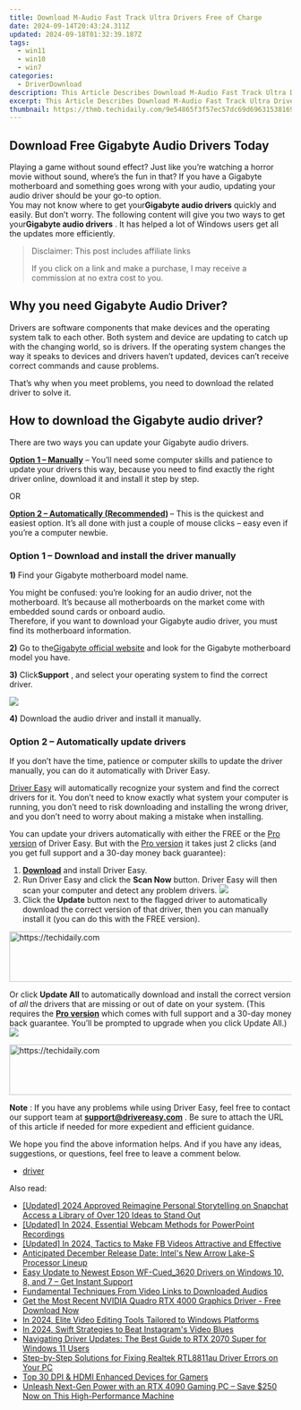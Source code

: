 ```yaml
---
title: Download M-Audio Fast Track Ultra Drivers Free of Charge
date: 2024-09-14T20:43:24.311Z
updated: 2024-09-18T01:32:39.187Z
tags:
  - win11
  - win10
  - win7
categories:
  - DriverDownload
description: This Article Describes Download M-Audio Fast Track Ultra Drivers Free of Charge
excerpt: This Article Describes Download M-Audio Fast Track Ultra Drivers Free of Charge
thumbnail: https://thmb.techidaily.com/9e54865f3f57ec57dc69d69631538169245afb52f02b58f105955b7146a11c16.jpg
---
```


## Download Free Gigabyte Audio Drivers Today

Playing a game without sound effect? Just like you’re watching a horror movie without sound, where’s the fun in that? If you have a Gigabyte motherboard and something goes wrong with your audio, updating your audio driver should be your go-to option.  
 You may not know where to get your**Gigabyte audio drivers** quickly and easily. But don’t worry. The following content will give you two ways to get your**Gigabyte audio drivers** . It has helped a lot of Windows users get all the updates more efficiently.  

>  Disclaimer: This post includes affiliate links
>
>  If you click on a link and make a purchase, I may receive a commission at no extra cost to you.
>

## Why you need Gigabyte Audio Driver?

 Drivers are software components that make devices and the operating system talk to each other. Both system and device are updating to catch up with the changing world, so is drivers. If the operating system changes the way it speaks to devices and drivers haven’t updated, devices can’t receive correct commands and cause problems.

 That’s why when you meet problems, you need to download the related driver to solve it.

## How to download the Gigabyte audio driver?

There are two ways you can update your Gigabyte audio drivers.

**[Option 1 – Manually](https://tools.techidaily.com/drivereasy/download/)**  – You’ll need some computer skills and patience to update your drivers this way, because you need to find exactly the right driver online, download it and install it step by step.

OR

**[Option 2 – Automatically (Recommended)](https://www.drivereasy.com/knowledge/download-gigabyte-audio-driver/#op2) [](https://tools.techidaily.com/drivereasy/download/)**  – This is the quickest and easiest option. It’s all done with just a couple of mouse clicks – easy even if you’re a computer newbie.

### **Option 1 –** **Download and install the driver manually**

**1)** Find your Gigabyte motherboard model name.

 You might be confused: you’re looking for an audio driver, not the motherboard. It’s because all motherboards on the market come with embedded sound cards or onboard audio.  
 Therefore, if you want to download your Gigabyte audio driver, you must find its motherboard information.

**2)** Go to the[Gigabyte official website](https://www.gigabyte.com/us) and look for the Gigabyte motherboard model you have.

**3)** Click**Support** , and select your operating system to find the correct driver.

![](https://images.drivereasy.com/wp-content/uploads/2019/04/Snap854-1024x368.jpg)

**4)** Download the audio driver and install it manually.

### **Option 2 – Automatically update drivers**

 If you don’t have the time, patience or computer skills to update the driver manually, you can do it automatically with Driver Easy.

[Driver Easy](https://tools.techidaily.com/drivereasy/download/) will automatically recognize your system and find the correct drivers for it. You don’t need to know exactly what system your computer is running, you don’t need to risk downloading and installing the wrong driver, and you don’t need to worry about making a mistake when installing.

 You can update your drivers automatically with either the FREE or the [Pro version](https://tools.techidaily.com/drivereasy/download/) of Driver Easy. But with the [Pro version](https://tools.techidaily.com/drivereasy/download/) it takes just 2 clicks (and you get full support and a 30-day money back guarantee):

1. **[Download](https://tools.techidaily.com/drivereasy/download/)**  and install Driver Easy.
2. Run Driver Easy and click the **Scan Now** button. Driver Easy will then scan your computer and detect any problem drivers. ![](https://images.drivereasy.com/wp-content/uploads/2019/05/giga.jpg)
3. Click the **Update**  button next to the flagged driver to automatically download the correct version of that driver, then you can manually install it (you can do this with the FREE version).  

<!-- affiliate ads begin -->
<a href="https://appsumo.8odi.net/c/5597632/2052059/7443" target="_top" id="2052059">
  <img src="//a.impactradius-go.com/display-ad/7443-2052059" border="0" alt="https://techidaily.com" width="728" height="90"/>
</a>
<img height="0" width="0" src="https://appsumo.8odi.net/i/5597632/2052059/7443" style="position:absolute;visibility:hidden;" border="0" />
<!-- affiliate ads end -->

 Or click **Update All** to automatically download and install the correct version of _all_ the drivers that are missing or out of date on your system. (This requires the **[Pro version](https://tools.techidaily.com/drivereasy/download/)**  which comes with full support and a 30-day money back guarantee. You’ll be prompted to upgrade when you click Update All.)![](https://images.drivereasy.com/wp-content/uploads/2019/05/giga1.jpg)

<!-- affiliate ads begin -->
<a href="https://ephamedtechinc.pxf.io/c/5597632/2136627/26400" target="_top" id="2136627">
  <img src="//a.impactradius-go.com/display-ad/26400-2136627" border="0" alt="https://techidaily.com" width="728" height="90"/>
</a>
<img height="0" width="0" src="https://ephamedtechinc.pxf.io/i/5597632/2136627/26400" style="position:absolute;visibility:hidden;" border="0" />
<!-- affiliate ads end -->

**Note** : If you have any problems while using Driver Easy, feel free to contact our support team at **[support@drivereasy.com](https://tools.techidaily.com/drivereasy/download/)**  . Be sure to attach the URL of this article if needed for more expedient and efficient guidance.

 We hope you find the above information helps. And if you have any ideas, suggestions, or questions, feel free to leave a comment below.  

* [driver](https://tools.techidaily.com/drivereasy/download/)

<ins class="adsbygoogle"
     style="display:block"
     data-ad-format="autorelaxed"
     data-ad-client="ca-pub-7571918770474297"
     data-ad-slot="1223367746"></ins>

<ins class="adsbygoogle"
     style="display:block"
     data-ad-client="ca-pub-7571918770474297"
     data-ad-slot="8358498916"
     data-ad-format="auto"
     data-full-width-responsive="true"></ins>

<span class="atpl-alsoreadstyle">Also read:</span>
<div><ul>
<li><a href="https://snapchat-videos.techidaily.com/updated-2024-approved-reimagine-personal-storytelling-on-snapchat-access-a-library-of-over-120-ideas-to-stand-out/"><u>[Updated] 2024 Approved Reimagine Personal Storytelling on Snapchat Access a Library of Over 120 Ideas to Stand Out</u></a></li>
<li><a href="https://visual-screen-recording.techidaily.com/updated-in-2024-essential-webcam-methods-for-powerpoint-recordings/"><u>[Updated] In 2024, Essential Webcam Methods for PowerPoint Recordings</u></a></li>
<li><a href="https://facebook-videos.techidaily.com/updated-in-2024-tactics-to-make-fb-videos-attractive-and-effective/"><u>[Updated] In 2024, Tactics to Make FB Videos Attractive and Effective</u></a></li>
<li><a href="https://hardware-updates.techidaily.com/anticipated-december-release-date-intels-new-arrow-lake-s-processor-lineup/"><u>Anticipated December Release Date: Intel's New Arrow Lake-S Processor Lineup</u></a></li>
<li><a href="https://hardware-updates.techidaily.com/easy-update-to-newest-epson-wf-cued3620-drivers-on-windows-10-8-and-7-get-instant-support/"><u>Easy Update to Newest Epson WF-Cued_3620 Drivers on Windows 10, 8, and 7 – Get Instant Support</u></a></li>
<li><a href="https://fox-direct.techidaily.com/fundamental-techniques-from-video-links-to-downloaded-audios/"><u>Fundamental Techniques From Video Links to Downloaded Audios</u></a></li>
<li><a href="https://hardware-updates.techidaily.com/1722971190922-get-the-most-recent-nvidia-quadro-rtx-4000-graphics-driver-free-download-now/"><u>Get the Most Recent NVIDIA Quadro RTX 4000 Graphics Driver - Free Download Now</u></a></li>
<li><a href="https://fox-blue.techidaily.com/in-2024-elite-video-editing-tools-tailored-to-windows-platforms/"><u>In 2024, Elite Video Editing Tools Tailored to Windows Platforms</u></a></li>
<li><a href="https://instagram-clips.techidaily.com/in-2024-swift-strategies-to-beat-instagrams-video-blues/"><u>In 2024, Swift Strategies to Beat Instagram's Video Blues</u></a></li>
<li><a href="https://hardware-updates.techidaily.com/navigating-driver-updates-the-best-guide-to-rtx-2070-super-for-windows-11-users/"><u>Navigating Driver Updates: The Best Guide to RTX 2070 Super for Windows 11 Users</u></a></li>
<li><a href="https://hardware-updates.techidaily.com/step-by-step-solutions-for-fixing-realtek-rtl8811au-driver-errors-on-your-pc/"><u>Step-by-Step Solutions for Fixing Realtek RTL8811au Driver Errors on Your PC</u></a></li>
<li><a href="https://games-able.techidaily.com/top-30-dpi-and-hdmi-enhanced-devices-for-gamers/"><u>Top 30 DPI & HDMI Enhanced Devices for Gamers</u></a></li>
<li><a href="https://hardware-updates.techidaily.com/unleash-next-gen-power-with-an-rtx-4090-gaming-pc-save-250-now-on-this-high-performance-machine/"><u>Unleash Next-Gen Power with an RTX 4090 Gaming PC – Save $250 Now on This High-Performance Machine</u></a></li>
</ul></div>

